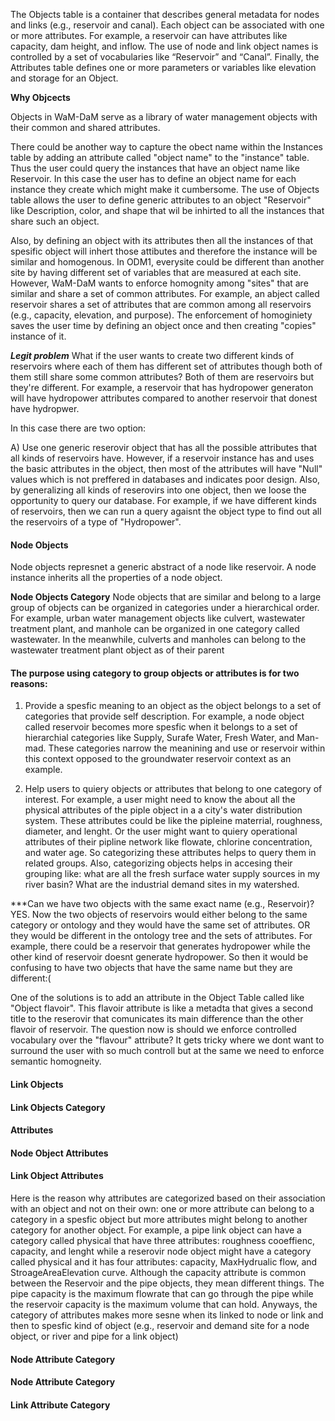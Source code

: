 The Objects table is a container that describes general metadata for nodes and links (e.g., reservoir and canal). Each object can be associated with one or more attributes. For example, a reservoir can have attributes like capacity, dam height, and inflow. The use of node and link object names is controlled by a set of vocabularies like “Reservoir” and “Canal”. Finally, the Attributes table defines one or more parameters or variables like elevation and storage for an Object.  

**Why Objcects**

Objects in WaM-DaM serve as a library of water management objects with their common and shared attributes. 

There could be another way to capture the obect name within the Instances table by adding an attribute called "object name" to the "instance" table. Thus the user could query the instances that have an object name like Reservoir. In this case the user has to define an object name for each instance they create which might make it cumbersome. The use of Objects table allows the user to define generic attributes to an object "Reservoir" like Description, color, and shape that wil be inhirted to all the instances that share such an object.  

Also, by defining an object with its attributes then all the instances of that spesific object will inhert those attibutes and therefore the instance will be similar and homogenous. In ODM1, everysite could be different than another site by having different set of variables that are measured at each site. However, WaM-DaM wants to enforce homognity among "sites" that are similar and share a set of common attributes. For example, an abject called reservoir shares a set of attributes that are common among all reservoirs (e.g., capacity, elevation, and purpose). The enforcement of homoginiety saves the user time by defining an object once and then creating "copies" instance of it.


***Legit problem***
What if the user wants to create two different kinds of reservoirs where each of them has different set of attributes though both of them still share some common attributes? Both of them are reservoirs but they're different. For example, a reservoir that has hydropower generaton will have hydropower attributes compared to another reservoir that donest have hydropwer. <p> In this case there are two option:<p>
A) Use one generic reserovir object that has all the possible attributes that all kinds of reservoirs have. However, if a reservoir instance has and uses the basic attributes in the object, then most of the attributes will have "Null" values which is not preffered in databases and indicates poor design. Also, by generalizing all kinds of reserovirs into one object, then we loose the opportunity to query our database. For example, if we have different kinds of reservoirs, then we can run a query agaisnt the object type to find out all the reservoirs of a type of "Hydropower".


#### Node Objects ####
Node objects represnet a generic abstract of a node like reservoir. A node instance inherits all the properties of a node object.   

**Node Objects Category**
Node objects that are similar and belong to a large group of objects can be organized in categories under a hierarchical order. For example, urban water management objects like culvert, wastewater treatment plant, and manhole can be organized in one category called wastewater. In the meanwhile, culverts and manholes can belong to the wastewater treatment plant object as of their parent  

#### The purpose using category to group objects or attributes is for two reasons: <p>
1. Provide a spesfic meaning to an object as the object belongs to a set of categories that provide self description. For example, a node object called reservoir becomes more spesfic when it belongs to a set of hierarchial categories like Supply, Surafe Water, Fresh Water, and Man-mad. These categories narrow the meanining and use or reservoir within this context opposed to the groundwater reservoir context as an example. <p>
2. Help users to quiery objects or attributes that belong to one category of interest. For example, a user might need to know the about all the physical attributes of the piple object in a a city's water distribution system. These attributes could be like the pipleine materrial, roughness, diameter, and lenght. Or the user might want to quiery operational attributes of their pipline network like flowate, chlorine concentration, and water age. So categorizing these attributes helps to  query them in related groups. Also, categorizing objects helps in accesing their grouping like: what are all the fresh surface water supply sources in my river basin? What are the industrial demand sites in  my watershed.  


***Can we have two objects with the same exact name (e.g., Reservoir)? YES. Now the two objects of reservoirs would either belong to the same category or ontology and they would have the same set of attributes. OR they would be different in the ontology tree and the sets of attributes. For example, there could be a reservoir that generates hydropower while the other kind of reservoir doesnt generate hydropower. So then it would be confusing to have two objects that have the same name but they are different:(

One of the solutions is to add an attribute in the Object Table called like "Object flavoir". This flavoir attribute is like a metadta that gives a second title to the reserovir that comunicates its main difference than the other flavoir of reservoir. The question now is should we enforce controlled vocabulary over the "flavour" attribute? It gets tricky where we dont want to surround the user with so much controll but at the same we need to enforce semantic homogneity.

#### Link Objects ####



#### Link Objects Category ####



#### Attributes ####


#### Node Object Attributes ####



#### Link Object Attributes ####


Here is the reason why attributes are categorized based on their association with an object and not on their own: one or more attribute can belong to a category in a spesfic object but more attributes might belong to another category for another object. For example, a pipe link object can have a category called physical that have three attributes: roughness cooeffienc, capacity, and lenght while a reserovir node object might have a category called physical and it has four attributes: capacity, MaxHydrualic flow, and StroageAreaElevation curve. Although the capacity attribute is common between the Reservoir and the pipe objects, they mean different things. The pipe capacity is the maximum flowrate that can go through the pipe while the reservoir capacity is the maximum volume that can hold. Anyways, the category of attributes makes more sesne when its linked to node or link and then to spesfic kind of object (e.g., reservoir and demand site for a node object, or river and pipe for a link object)







#### Node Attribute Category ####


#### Node Attribute Category ####


#### Link Attribute Category ####


